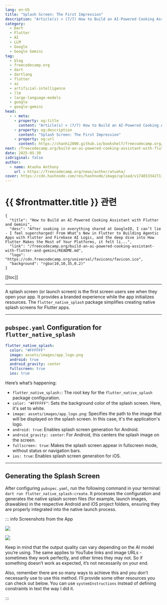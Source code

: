```yaml
---
lang: en-US
title: "Splash Screen: The First Impression"
description: "Article(s) > (7/7) How to Build an AI-Powered Cooking Assistant with Flutter and Gemini"
category:
  - Dart
  - Flutter
  - AI
  - LLM
  - Google
  - Google Gemini
tag:
  - blog
  - freecodecamp.org
  - dart
  - dartlang
  - flutter
  - ai
  - artificial-intelligence
  - llm
  - large-language-models
  - google
  - google-gemini
head:
  - - meta:
    - property: og:title
      content: "Article(s) > (7/7) How to Build an AI-Powered Cooking Assistant with Flutter and Gemini"
    - property: og:description
      content: "Splash Screen: The First Impression"
    - property: og:url
      content: https://chanhi2000.github.io/bookshelf/freecodecamp.org/build-an-ai-powered-cooking-assistant-with-flutter-and-gemini/splash-screen-the-first-impression.html
next: /freecodecamp.org/build-an-ai-powered-cooking-assistant-with-flutter-and-gemini/README.md#wrapping-up
date: 2025-05-30
isOriginal: false
author:
  - name: Atuoha Anthony
    url : https://freecodecamp.org/news/author/atuoha/
cover: https://cdn.hashnode.com/res/hashnode/image/upload/v1748533427117/1c8c2384-c6a3-4ad8-ab40-1eee65b2c914.png
---
```


# {{ $frontmatter.title }} 관련

```component VPCard
{
  "title": "How to Build an AI-Powered Cooking Assistant with Flutter and Gemini",
  "desc": "After soaking in everything shared at GoogleIO, I can’t lie - I feel supercharged! From What’s New in Flutter to Building Agentic Apps with Flutter and Firebase AI Logic, and the deep dive into How Flutter Makes the Most of Your Platforms, it felt li...",
  "link": "/freecodecamp.org/build-an-ai-powered-cooking-assistant-with-flutter-and-gemini/README.md",
  "logo": "https://cdn.freecodecamp.org/universal/favicons/favicon.ico",
  "background": "rgba(10,10,35,0.2)"
}
```

[[toc]]

---

<SiteInfo
  name="How to Build an AI-Powered Cooking Assistant with Flutter and Gemini"
  desc="After soaking in everything shared at GoogleIO, I can’t lie - I feel supercharged! From What’s New in Flutter to Building Agentic Apps with Flutter and Firebase AI Logic, and the deep dive into How Flutter Makes the Most of Your Platforms, it felt li..."
  url="https://freecodecamp.org/news/build-an-ai-powered-cooking-assistant-with-flutter-and-gemini#heading-splash-screen-the-first-impression"
  logo="https://cdn.freecodecamp.org/universal/favicons/favicon.ico"
  preview="https://cdn.hashnode.com/res/hashnode/image/upload/v1748533427117/1c8c2384-c6a3-4ad8-ab40-1eee65b2c914.png"/>

A splash screen (or launch screen) is the first screen users see when they open your app. It provides a branded experience while the app initializes resources. The `flutter_native_splash` package simplifies creating native splash screens for Flutter apps.

---

## <VPIcon icon="iconfont icon-yaml"/>`pubspec.yaml` Configuration for `flutter_native_splash`

```yaml title="pubspec.yaml"
flutter_native_splash:
  color: "#FFFFFF"
  image: assets/images/app_logo.png
  android: true
  android_gravity: center
  fullscreen: true
  ios: true
```

Here’s what’s happening:

- `flutter_native_splash:`: The root key for the `flutter_native_splash` package configuration.
- `color: "#FFFFFF"`: Sets the background color of the splash screen. Here, it's set to white.
- `image: assets/images/app_logo.png`: Specifies the path to the image that will be displayed on the splash screen. In this case, it's the application's logo.
- `android: true`: Enables splash screen generation for Android.
- `android_gravity: center`: For Android, this centers the splash image on the screen.
- `fullscreen: true`: Makes the splash screen appear in fullscreen mode, without status or navigation bars.
- `ios: true`: Enables splash screen generation for iOS.

---

## Generating the Splash Screen

After configuring <VPIcon icon="iconfont icon-yaml"/>`pubspec.yaml`, run the following command in your terminal: `dart run flutter_native_splash:create`. It processes the configuration and generates the native splash screen files (for example, launch images, drawables) in the respective Android and iOS project folders, ensuring they are properly integrated into the native launch process.

::: info Screenshots from the App

![](https://cdn.hashnode.com/res/hashnode/image/upload/v1748068995235/d84ad92d-a686-43ee-a34c-89f2d6bf7e17.png)

![](https://cdn.hashnode.com/res/hashnode/image/upload/v1748069008469/f5fecee8-93dd-46ef-92ae-bd8c5413b3a7.png)

Keep in mind that the output quality can vary depending on the AI model you’re using. The same applies to YouTube links and image URLs - sometimes they work perfectly, and other times they may not. So if something doesn’t work as expected, it’s not necessarily on your end.

Also, remember there are so many ways to achieve this and you don’t necessarily use to use this method. I’ll provide some other resources you can check out below. You can use `systemInstructions` instead of defining constraints in text the way I did it.

<SiteInfo
  name="Atuoha/snap2chef_ai"
  desc="Article: Snap, upload or record and generate a food/snack/drink receipe and preparation process with a possible Image and Youtube Link using Gemini and Flutter https://atuoha.hashnode.dev/building-..."
  url="https://github.com/Atuoha/snap2chef_ai/"
  logo="https://github.githubassets.com/favicons/favicon-dark.svg"
  preview="https://opengraph.githubassets.com/549ccdc86b82325180b45eba6e7aedcdd854da7de43b8ea0f7e8b2efee657ff5/Atuoha/snap2chef_ai"/>

:::
